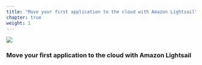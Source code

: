 ```yaml
---
title: "Move your first application to the cloud with Amazon Lightsail"
chapter: true
weight: 1
---
```


![](./images/amazon-lightsail.jpg?width=100pc)

### Move your first application to the cloud with Amazon Lightsail












